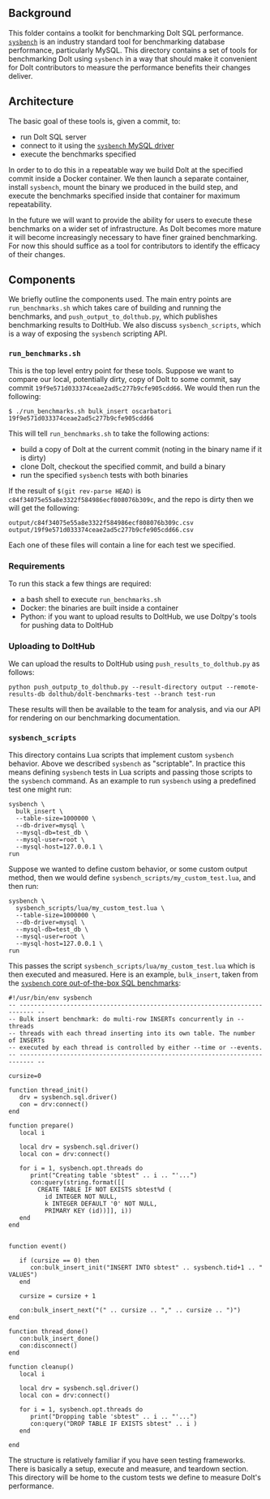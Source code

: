 ## Background
This folder contains a toolkit for benchmarking Dolt SQL performance. [`sysbench`](https://github.com/akopytov/sysbench) is an industry standard tool for benchmarking database performance, particularly MySQL. This directory contains a set of tools for benchmarking Dolt using `sysbench` in a way that should make it convenient for Dolt contributors to measure the performance benefits their changes deliver.

## Architecture
The basic goal of these tools is, given a commit, to:
- run Dolt SQL server
- connect to it using the [`sysbench` MySQL driver](https://github.com/akopytov/sysbench/tree/master/src/drivers/mysql)
- execute the benchmarks specified

In order to to do this in a repeatable way we build Dolt at the specified commit inside a Docker container. We then launch a separate container, install `sysbench`, mount the binary we produced in the build step, and execute the benchmarks specified inside that container for maximum repeatability.

In the future we will want to provide the ability for users to execute these benchmarks on a wider set of infrastructure. As Dolt becomes more mature it will become increasingly necessary to have finer grained benchmarking. For now this should suffice as a tool for contributors to identify the efficacy of their changes.

## Components
We briefly outline the components used. The main entry points are `run_benchmarks.sh` which takes care of building and running the benchmarks, and `push_output_to_dolthub.py`, which publishes benchmarking results to DoltHub. We also discuss `sysbench_scripts`, which is a way of exposing the `sysbench` scripting API.

### `run_benchmarks.sh`
This is the top level entry point for these tools. Suppose we want to compare our local, potentially dirty, copy of Dolt to some commit, say commit `19f9e571d033374ceae2ad5c277b9cfe905cdd66`. We would then run the following:
```
$ ./run_benchmarks.sh bulk_insert oscarbatori 19f9e571d033374ceae2ad5c277b9cfe905cdd66
```

This will tell `run_benchmarks.sh` to take the following actions:
- build a copy of Dolt at the current commit (noting in the binary name if it is dirty)
- clone Dolt, checkout the specified commit, and build a binary
- run the specified `sysbench` tests with both binaries

If the result of `$(git rev-parse HEAD)` is `c84f34075e55a8e3322f584986ecf808076b309c`, and the repo is dirty then we will get the following:
```
output/c84f34075e55a8e3322f584986ecf808076b309c.csv
output/19f9e571d033374ceae2ad5c277b9cfe905cdd66.csv
```

Each one of these files will contain a line for each test we specified.

### Requirements
To run this stack a few things are required:
- a bash shell to execute `run_benchmarks.sh`
- Docker: the binaries are built inside a container
- Python: if you want to upload results to DoltHub, we use Doltpy's tools for pushing data to DoltHub

### Uploading to DoltHub
We can upload the results to DoltHub using `push_results_to_dolthub.py` as follows:
```
python push_outputp_to_dolthub.py --result-directory output --remote-results-db dolthub/dolt-benchmarks-test --branch test-run
```

These results will then be available to the team for analysis, and via our API for rendering on our benchmarking documentation.

### `sysbench_scripts`
This directory contains Lua scripts that implement custom `sysbench` behavior. Above we described `sysbench` as "scriptable". In practice this means defining `sysbench` tests in Lua scripts and passing those scripts to the `sysbench` command. As an example to run `sysbench` using a predefined test one might run:
```
sysbench \
  bulk_insert \
  --table-size=1000000 \
  --db-driver=mysql \
  --mysql-db=test_db \
  --mysql-user=root \
  --mysql-host=127.0.0.1 \
run
```

Suppose we wanted to define custom behavior, or some custom output method, then we would define `sysbench_scripts/my_custom_test.lua`, and then run:
```
sysbench \
  sysbench_scripts/lua/my_custom_test.lua \
  --table-size=1000000 \
  --db-driver=mysql \
  --mysql-db=test_db \
  --mysql-user=root \
  --mysql-host=127.0.0.1 \
run
```

This passes the script `sysbench_scripts/lua/my_custom_test.lua` which is then executed and measured. Here is an example, `bulk_insert`, taken from the [`sysbench` core out-of-the-box SQL benchmarks](https://github.com/akopytov/sysbench/tree/master/src/lua):
```
#!/usr/bin/env sysbench
-- -------------------------------------------------------------------------- --
-- Bulk insert benchmark: do multi-row INSERTs concurrently in --threads
-- threads with each thread inserting into its own table. The number of INSERTs
-- executed by each thread is controlled by either --time or --events.
-- -------------------------------------------------------------------------- --

cursize=0

function thread_init()
   drv = sysbench.sql.driver()
   con = drv:connect()
end

function prepare()
   local i

   local drv = sysbench.sql.driver()
   local con = drv:connect()

   for i = 1, sysbench.opt.threads do
      print("Creating table 'sbtest" .. i .. "'...")
      con:query(string.format([[
        CREATE TABLE IF NOT EXISTS sbtest%d (
          id INTEGER NOT NULL,
          k INTEGER DEFAULT '0' NOT NULL,
          PRIMARY KEY (id))]], i))
   end
end


function event()

   if (cursize == 0) then
      con:bulk_insert_init("INSERT INTO sbtest" .. sysbench.tid+1 .. " VALUES")
   end

   cursize = cursize + 1

   con:bulk_insert_next("(" .. cursize .. "," .. cursize .. ")")
end

function thread_done()
   con:bulk_insert_done()
   con:disconnect()
end

function cleanup()
   local i

   local drv = sysbench.sql.driver()
   local con = drv:connect()

   for i = 1, sysbench.opt.threads do
      print("Dropping table 'sbtest" .. i .. "'...")
      con:query("DROP TABLE IF EXISTS sbtest" .. i )
   end

end
``` 

The structure is relatively familiar if you have seen testing frameworks. There is basically a setup, execute and measure, and teardown section. This directory will be home to the custom tests we define to measure Dolt's performance.
